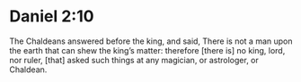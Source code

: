 # Daniel 2:10

The Chaldeans answered before the king, and said, There is not a man upon the earth that can shew the king’s matter: therefore [there is] no king, lord, nor ruler, [that] asked such things at any magician, or astrologer, or Chaldean.
